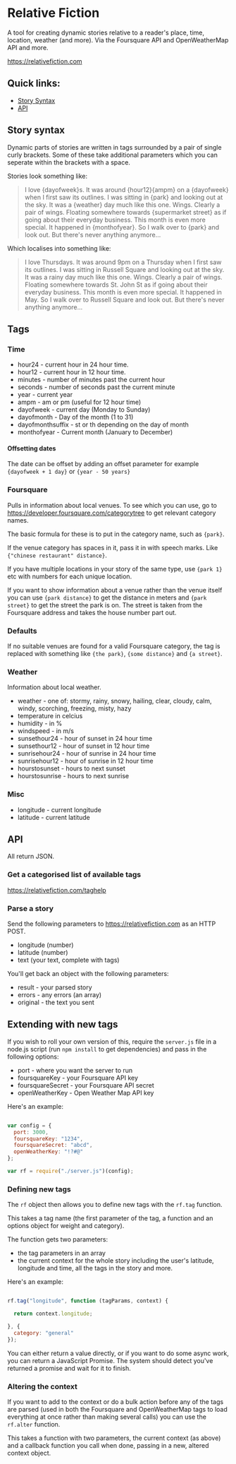 Relative Fiction
================

A tool for creating dynamic stories relative to a reader's place, time, location, weather (and more). Via the Foursquare API and OpenWeatherMap API and more.

https://relativefiction.com

## Quick links:

* [Story Syntax](#story-syntax)
* [API](#api)


## Story syntax

Dynamic parts of stories are written in tags surrounded by a pair of single curly brackets. Some of these take additional parameters which you can seperate within the brackets with a space.

Stories look something like:

>I love {dayofweek}s. It was around {hour12}{ampm} on a {dayofweek} when I first saw its outlines. I was sitting in {park} and looking out at the sky. It was a {weather} day much like this one. Wings. Clearly a pair of wings. Floating somewhere towards {supermarket street} as if going about their everyday business. This month is even more special. It happened in {monthofyear}. So I walk over to {park} and look out. But there's never anything anymore...

Which localises into something like:

>I love Thursdays. It was around 9pm on a Thursday when I first saw its outlines. I was sitting in Russell Square and looking out at the sky. It was a rainy day much like this one. Wings. Clearly a pair of wings. Floating somewhere towards St. John St as if going about their everyday business. This month is even more special. It happened in May. So I walk over to Russell Square and look out. But there's never anything anymore...

## Tags

### Time

* hour24 - current hour in 24 hour time.
* hour12 - current hour in 12 hour time.
* minutes - number of minutes past the current hour
* seconds - number of seconds past the current minute
* year - current year
* ampm - am or pm (useful for 12 hour time)
* dayofweek - current day (Monday to Sunday)
* dayofmonth - Day of the month (1 to 31)
* dayofmonthsuffix - st or th depending on the day of month
* monthofyear - Current month (January to December)

#### Offsetting dates

The date can be offset by adding an offset parameter for example `{dayofweek + 1 day}` or `{year - 50 years}`

### Foursquare

Pulls in information about local venues. To see which you can use, go to https://developer.foursquare.com/categorytree to get relevant category names.

The basic formula for these is to put in the category name, such as `{park}`.

If the venue category has spaces in it, pass it in with speech marks. Like `{"chinese restaurant" distance}`.

If you have multiple locations in your story of the same type, use `{park 1}` etc with numbers for each unique location.

If you want to show information about a venue rather than the venue itself you can use `{park distance}` to get the distance in meters and `{park street}` to get the street the park is on. The street is taken from the Foursquare address and takes the house number part out.

### Defaults

If no suitable venues are found for a valid Foursquare category, the tag is replaced with something like `{the park}`, `{some distance}` and `{a street}`.

### Weather

Information about local weather.

* weather - one of: stormy, rainy, snowy, hailing, clear, cloudy, calm, windy, scorching, freezing, misty, hazy
* temperature in celcius
* humidity - in %
* windspeed - in m/s
* sunsethour24 - hour of sunset in 24 hour time
* sunsethour12 - hour of sunset in 12 hour time
* sunrisehour24 - hour of sunrise in 24 hour time
* sunrisehour12 - hour of sunrise in 12 hour time
* hourstosunset - hours to next sunset
* hourstosunrise - hours to next sunrise 

### Misc

* longitude - current longitude
* latitude - current latitude

## API

All return JSON.

### Get a categorised list of available tags

https://relativefiction.com/taghelp

### Parse a story

Send the following parameters to https://relativefiction.com as an HTTP POST.

* longitude (number)
* latitude (number)
* text (your text, complete with tags)

You'll get back an object with the following parameters:

* result - your parsed story
* errors - any errors (an array)
* original - the text you sent

## Extending with new tags

If you wish to roll your own version of this, require the `server.js` file in a node.js script (run `npm install` to get dependencies) and pass in the following options:

* port - where you want the server to run
* foursquareKey - your Foursquare API key
* foursquareSecret - your Foursquare API secret
* openWeatherKey - Open Weather Map API key 

Here's an example:

```javaScript

var config = {
  port: 3000,
  foursquareKey: "1234",
  foursquareSecret: "abcd",
  openWeatherKey: "!?#@"
};

var rf = require("./server.js")(config);

```

### Defining new tags

The `rf` object then allows you to define new tags with the `rf.tag` function.

This takes a tag name (the first parameter of the tag, a function and an options object for weight and category).

The function gets two parameters:

* the tag parameters in an array
* the current context for the whole story including the user's latitude, longitude and time, all the tags in the story and more.

Here's an example:

```javascript

rf.tag("longitude", function (tagParams, context) {

  return context.longitude;

}, {
  category: "general"
});


```

You can either return a value directly, or if you want to do some async work, you can return a JavaScript Promise. The system should detect you've returned a promise and wait for it to finish.

### Altering the context

If you want to add to the context or do a bulk action before any of the tags are parsed (used in both the Foursquare and OpenWeatherMap tags to load everything at once rather than making several calls) you can use the `rf.alter` function.

This takes a function with two parameters, the current context (as above) and a callback function you call when done, passing in a new, altered context object.
